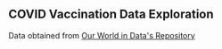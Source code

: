 ## COVID Vaccination Data Exploration

Data obtained from [Our World in Data's Repository](https://github.com/owid/covid-19-data/tree/master/public/data/vaccinations) 